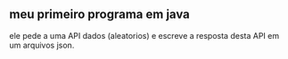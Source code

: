 ## meu primeiro programa em java

ele pede a uma API dados (aleatorios) e escreve a resposta desta API em um arquivos json.

